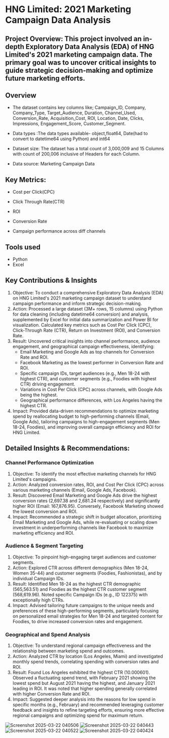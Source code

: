 # HNG Limited: 2021 Marketing Campaign Data Analysis

## Project Overview: This project involved an in-depth Exploratory Data Analysis (EDA) of HNG Limited's 2021 marketing campaign data. The primary goal was to uncover critical insights to guide strategic decision-making and optimize future marketing efforts.

## Overview

- The dataset contains key columns like; Campaign_ID, Company, Company_Type, Target_Audience, Duration, Channel_Used, Conversion_Rate, Acquisition_Cost,       ROI, Location, Date, Clicks, Impressions, Engagement_Score, Customer_Segment.

- Data types :The data types available- object,float64, Date(had to convert to datetime64 using Python) and int64

- Dataset size: The dataset has a total count of 3,000,009 and 15 Columns with count of 200,006 inclusive of Headers for each Column.

- Data source: Marketing Campaign Data


## Key Metrics:

- Cost per Click(CPC)

- Click Through Rate(CTR)

- ROI

- Conversion Rate

- Campaign performance across diff channels

## Tools used
- Python
- Excel

## Key Contributions & Insights
1. Objective: To conduct a comprehensive Exploratory Data Analysis (EDA) on HNG Limited's 2021 marketing campaign dataset to understand campaign performance    and inform strategic decision-making.
2. Action: Processed a large dataset (3M+ rows, 15 columns) using Python for data cleaning (including datetime64 conversion) and analysis, supplemented by      Excel for initial data summarization and Power BI for visualization. Calculated key metrics such as Cost Per Click (CPC), Click-Through Rate (CTR),          Return on Investment (ROI), and Conversion Rate.
3. Result: Uncovered critical insights into channel performance, audience engagement, and geographical campaign effectiveness, identifying:
   - Email Marketing and Google Ads as top channels for Conversion Rate and ROI.
   - Facebook Marketing as the lowest performer in Conversion Rate and ROI.
   - Specific campaign IDs, target audiences (e.g., Men 18-24 with highest CTR), and customer segments (e.g., Foodies with highest CTR) driving engagement.
   - Variations in Cost Per Click (CPC) across channels, with Google Ads being the highest.
   - Geographical performance differences, with Los Angeles having the highest CTR.
4. Impact: Provided data-driven recommendations to optimize marketing spend by reallocating budget to high-performing channels (Email, Google Ads),             tailoring campaigns to high-engagement segments (Men 18-24, Foodies), and improving overall campaign efficiency and ROI for HNG Limited.





## Detailed Insights & Recommendations:
### Channel Performance Optimization

1. Objective: To identify the most effective marketing channels for HNG Limited's campaigns.
2. Action: Analyzed conversion rates, ROI, and Cost Per Click (CPC) across various marketing channels (Email, Google Ads, Facebook).
3. Result: Discovered Email Marketing and Google Ads drive the highest conversion rates (2,697.38 and 2,681.24 respectively) and significantly higher ROI       (Email: 167,876.95). Conversely, Facebook Marketing showed the lowest conversion and ROI.
4. Impact: Recommended a strategic shift in budget allocation, prioritizing Email Marketing and Google Ads, while re-evaluating or scaling down investment      in underperforming channels like Facebook to maximize marketing efficiency and ROI.

### Audience & Segment Targeting

1. Objective: To pinpoint high-engaging target audiences and customer segments.
2. Action: Explored CTR across different demographics (Men 18-24, Women 35-44) and customer segments (Foodies, Fashionistas), and by individual Campaign IDs.
3. Result: Identified Men 18-24 as the highest CTR demographic (565,563.51) and Foodies as the highest CTR customer segment (568,619.96). Noted specific        Campaign IDs (e.g., ID 122375) with exceptionally high CTRs.
4. Impact: Advised tailoring future campaigns to the unique needs and preferences of these high-performing segments, particularly focusing on personalized      email strategies for Men 18-24 and targeted content for Foodies, to drive increased conversion rates and engagement.

### Geographical and Spend Analysis

1. Objective: To understand regional campaign effectiveness and the relationship between marketing spend and outcomes.
2. Action: Analyzed CTR by location (Los Angeles, Miami) and investigated monthly spend trends, correlating spending with conversion rates and ROI.
3. Result: Found Los Angeles exhibited the highest CTR (10.000601). Observed a fluctuating spend trend, with February 2021 showing the lowest spend but         August 2021 having the highest, and January 2021 leading in ROI. It was noted that higher spending generally correlated with higher Conversion Rate and      ROI.
4. Impact: Suggested deeper analysis into the reasons for low spend in specific months (e.g., February) and recommended leveraging customer feedback and        insights to refine targeting efforts, ensuring more effective regional campaigns and optimizing spend for maximum return.

![Screenshot 2025-03-22 040506](https://github.com/user-attachments/assets/4dcf4718-2fea-49a1-849a-04b749ae8080)
![Screenshot 2025-03-22 040443](https://github.com/user-attachments/assets/6603ebe0-8a56-4d77-a05c-8c5263ac9b18)
![Screenshot 2025-03-22 040522](https://github.com/user-attachments/assets/1548a002-7d4c-45c4-a87a-5ee7e0ead1a9)
![Screenshot 2025-03-22 040424](https://github.com/user-attachments/assets/c71d3fba-353e-42ff-93fd-b1ec423ab908)
